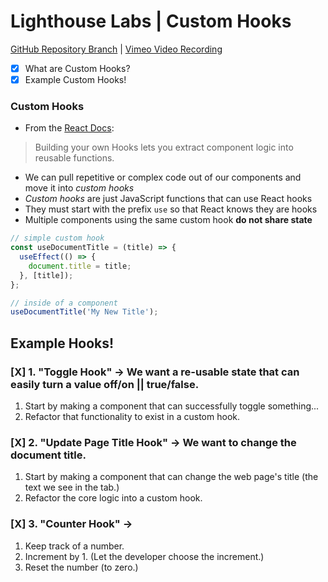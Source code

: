# Lighthouse Labs | Custom Hooks

[GitHub Repository Branch](https://github.com/WarrenUhrich/lighthouse-labs-custom-hooks/tree/2024.01.30-web-flex-day-18september2023) | [Vimeo Video Recording](https://vimeo.com/907987380/8df1377878?share=copy)

* [X] What are Custom Hooks?
* [X] Example Custom Hooks!

### Custom Hooks

* From the [React Docs](https://react.dev/learn/reusing-logic-with-custom-hooks):
> Building your own Hooks lets you extract component logic into reusable functions.
* We can pull repetitive or complex code out of our components and move it into _custom hooks_
* _Custom hooks_ are just JavaScript functions that can use React hooks
* They must start with the prefix `use` so that React knows they are hooks
* Multiple components using the same custom hook **do not share state**

```js
// simple custom hook
const useDocumentTitle = (title) => {
  useEffect(() => {
    document.title = title;
  }, [title]);
};

// inside of a component
useDocumentTitle('My New Title');
```

## Example Hooks!

### [X] 1. "Toggle Hook" -> We want a re-usable state that can easily turn a value off/on || true/false.

1. Start by making a component that can successfully toggle something...
2. Refactor that functionality to exist in a custom hook.

### [X] 2. "Update Page Title Hook" -> We want to change the document title.

1. Start by making a component that can change the web page's title (the text we see in the tab.)
2. Refactor the core logic into a custom hook.

### [X] 3. "Counter Hook" -> <Counter>

1. Keep track of a number.
2. Increment by 1. (Let the developer choose the increment.)
3. Reset the number (to zero.)

